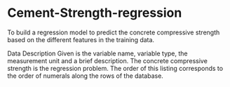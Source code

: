 # Cement-Strength-regression

To build a regression model to predict the concrete compressive strength based on the different features in the training data. 


Data Description
Given is the variable name, variable type, the measurement unit and a brief description. 
The concrete compressive strength is the regression problem. The order of this listing 
corresponds to the order of numerals along the rows of the database. 
